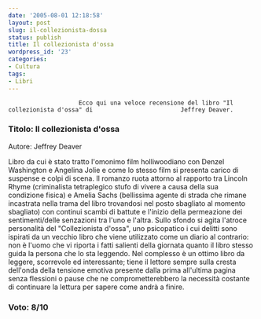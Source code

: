 ```yaml
---
date: '2005-08-01 12:18:58'
layout: post
slug: il-collezionista-dossa
status: publish
title: Il collezionista d'ossa
wordpress_id: '23'
categories:
- Cultura
tags:
- Libri
---
```


                        Ecco qui una veloce recensione del libro "Il collezionista d'ossa" di                         Jeffrey Deaver.


###                          Titolo: Il collezionista d'ossa
Autore: Jeffrey Deaver


Libro da cui è stato tratto l'omonimo film holliwoodiano con Denzel                         Washington e Angelina Jolie e come lo stesso film si presenta carico di                         suspense e colpi di scena.
Il romanzo ruota attorno al rapporto tra Lincoln Rhyme (criminalista tetraplegico                         stufo di vivere a causa della sua condizione fisica) e Amelia Sachs (bellissima                         agente di strada che rimane incastrata nella trama del libro trovandosi nel posto                         sbagliato al momento sbagliato) con continui scambi di battute e l'inizio della                         permeazione dei sentimenti/delle senzazioni tra l'uno e l'altra.
Sullo sfondo si agita l'atroce personalità del "Collezionista d'ossa",                         uno psicopatico i cui delitti sono ispirati da un vecchio libro che viene utilizzato                         come un diario al contrario: non è l'uomo che vi riporta i fatti salienti                         della giornata quanto il libro stesso guida la persona che lo sta leggendo.
Nel complesso è un ottimo libro da leggere, scorrevole ed interessante;                         tiene il lettore sempre sulla cresta dell'onda della tensione emotiva presente                         dalla prima all'ultima pagina senza flessioni o pause che ne comprometterebbero                         la necessità costante di continuare la lettura per sapere come andrà                         a finire.


### Voto: 8/10
